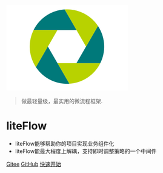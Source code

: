 ![logo](media/logo.png)
> 做最轻量级，最实用的微流程框架.

# **liteFlow**

* liteFlow能够帮助你的项目实现业务组件化
* liteFlow能最大程度上解耦，支持即时调整策略的一个中间件

[Gitee](https://gitee.com/bryan31/liteFlow)
[GitHub](https://github.com/thebeastshop/liteFlow)
[快速开始](#一快速开始)
